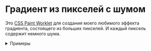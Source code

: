 # Градиент из пикселей с шумом
Это [CSS Paint Worklet](https://developer.mozilla.org/en-US/docs/Web/API/CSS_Painting_API/Guide) для создания моего любимого эффекта градиента, состоящего из больших пикселей. И каждый пиксель содержит немного шума.
<details>
  <summary>Примеры</summary>

  
  - ![Alt text](<readme images/ngrad1.webp>)
  - ![Alt text](<readme images/ngrad2.webp>)
  - ![Alt text](<readme images/grad3.webp>)
  - ![Alt text](<readme images/ngrad4.webp>)
</details>
